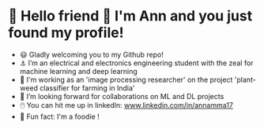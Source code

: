 # 👋 Hello friend 🌻 I'm Ann and you just found my profile!
* 😃 Gladly welcoming you to my Github repo!
* ⚓ I’m an electrical and electronics engineering student with the zeal for machine learning and deep learning
* 🔭 I'm working as an 'image processing researcher' on the project 'plant-weed classifier for farming in India'
* 🎨 I’m looking forward for collaborations on ML and DL projects
* 🖱️ You can hit me up in linkedIn: www.linkedin.com/in/annamma17
* 🍒 Fun fact: I'm a foodie !
